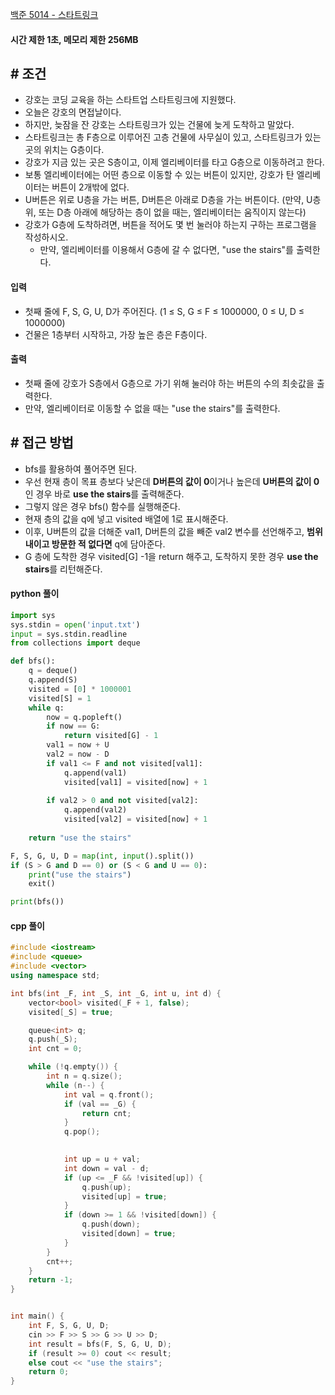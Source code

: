 
[백준 5014 - 스타트링크](https://www.acmicpc.net/problem/5014)

#### **시간 제한 1초, 메모리 제한 256MB**

## **# 조건**

- 강호는 코딩 교육을 하는 스타트업 스타트링크에 지원했다. 
- 오늘은 강호의 면접날이다. 
- 하지만, 늦잠을 잔 강호는 스타트링크가 있는 건물에 늦게 도착하고 말았다.
- 스타트링크는 총 F층으로 이루어진 고층 건물에 사무실이 있고, 스타트링크가 있는 곳의 위치는 G층이다. 
- 강호가 지금 있는 곳은 S층이고, 이제 엘리베이터를 타고 G층으로 이동하려고 한다.
- 보통 엘리베이터에는 어떤 층으로 이동할 수 있는 버튼이 있지만, 강호가 탄 엘리베이터는 버튼이 2개밖에 없다. 
- U버튼은 위로 U층을 가는 버튼, D버튼은 아래로 D층을 가는 버튼이다. (만약, U층 위, 또는 D층 아래에 해당하는 층이 없을 때는, 엘리베이터는 움직이지 않는다)
- 강호가 G층에 도착하려면, 버튼을 적어도 몇 번 눌러야 하는지 구하는 프로그램을 작성하시오. 
	- 만약, 엘리베이터를 이용해서 G층에 갈 수 없다면, "use the stairs"를 출력한다.


#### **입력**
- 첫째 줄에 F, S, G, U, D가 주어진다. (1 ≤ S, G ≤ F ≤ 1000000, 0 ≤ U, D ≤ 1000000) 
- 건물은 1층부터 시작하고, 가장 높은 층은 F층이다.


#### **출력**
- 첫째 줄에 강호가 S층에서 G층으로 가기 위해 눌러야 하는 버튼의 수의 최솟값을 출력한다. 
- 만약, 엘리베이터로 이동할 수 없을 때는 "use the stairs"를 출력한다.


## **# 접근 방법**

- bfs를 활용하여 풀어주면 된다.
- 우선 현재 층이 목표 층보다 낮은데 **D버튼의 값이 0**이거나 높은데 **U버튼의 값이 0**인 경우 바로 **use the stairs**를 출력해준다.
- 그렇지 않은 경우 bfs() 함수를 실행해준다.
- 현재 층의 값을 q에 넣고 visited 배열에 1로 표시해준다.
- 이후, U버튼의 값을 더해준 val1, D버튼의 값을 빼준 val2 변수를 선언해주고, **범위 내이고 방문한 적 없다면** q에 담아준다.
- G 층에 도착한 경우 visited[G] -1을 return 해주고, 도착하지 못한 경우 **use the stairs**를 리턴해준다.

#### **python 풀이**

```python
import sys
sys.stdin = open('input.txt')
input = sys.stdin.readline
from collections import deque

def bfs():
    q = deque()
    q.append(S)
    visited = [0] * 1000001
    visited[S] = 1
    while q:
        now = q.popleft()
        if now == G:
            return visited[G] - 1
        val1 = now + U
        val2 = now - D
        if val1 <= F and not visited[val1]:
            q.append(val1)
            visited[val1] = visited[now] + 1
        
        if val2 > 0 and not visited[val2]:
            q.append(val2)
            visited[val2] = visited[now] + 1
    
    return "use the stairs"

F, S, G, U, D = map(int, input().split())
if (S > G and D == 0) or (S < G and U == 0):
    print("use the stairs")
    exit()

print(bfs())
```

#### **cpp 풀이**

```cpp
#include <iostream>
#include <queue>
#include <vector>
using namespace std;

int bfs(int _F, int _S, int _G, int u, int d) {
	vector<bool> visited(_F + 1, false);
	visited[_S] = true;

	queue<int> q;
	q.push(_S);
	int cnt = 0;

	while (!q.empty()) {
		int n = q.size();
		while (n--) {
			int val = q.front();
			if (val == _G) {
				return cnt;
			}
			q.pop();
		

			int up = u + val;
			int down = val - d;
			if (up <= _F && !visited[up]) {
				q.push(up);
				visited[up] = true;
			}
			if (down >= 1 && !visited[down]) {
				q.push(down);
				visited[down] = true;
			}
		}
		cnt++;
	}
	return -1;
}


int main() {
	int F, S, G, U, D;
	cin >> F >> S >> G >> U >> D;
	int result = bfs(F, S, G, U, D);
	if (result >= 0) cout << result;
	else cout << "use the stairs";
	return 0;
}
```